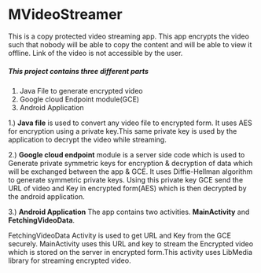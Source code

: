 # MVideoStreamer
This is a copy protected video streaming app. This app encrypts the video such that nobody will be able to copy the content and will be able to view it offline. Link of the video is not accessible by the user.

##### This project contains three different parts
1. Java File to generate encrypted video
2. Google cloud Endpoint module(GCE)
3. Android Application

1.) **Java file** is used to convert any video file to encrypted form. It uses AES for encryption using a private key.This same private key is used by the application to decrypt the video while streaming.

2.) **Google cloud endpoint** module is a server side code which is used to Generate private symmetric keys for encryption & decryption of data which will be exchanged between the app & GCE. It uses Diffie-Hellman algorithm to generate symmetric private keys. Using this private key GCE send the URL of video and Key in encrypted form(AES) which is then decrypted by the android application.

3.) **Android Application**
The app contains two activities. **MainActivity** and **FetchingVideoData**.

FetchingVideoData Activity is used to get URL and Key from the GCE securely.
MainActivity uses this URL and key to stream the Encrypted video which is stored on the server in encrypted form.This activity uses LibMedia library for streaming encrypted video.
